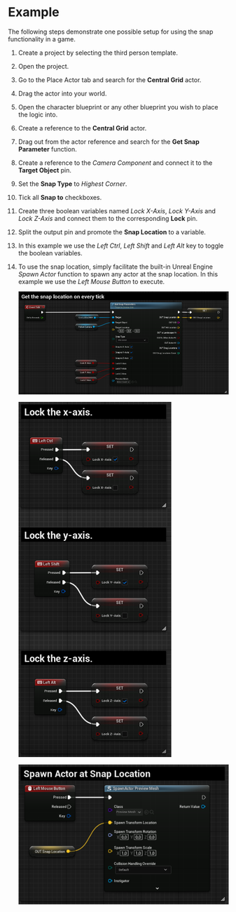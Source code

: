 # Example

The following steps demonstrate one possible setup for using the snap functionality in a game.

1. Create a project by selecting the third person template.
1. Open the project.
1. Go to the Place Actor tab and search for the **Central Grid** actor.
1. Drag the actor into your world.
1. Open the character blueprint or any other blueprint you wish to place the logic into.
1. Create a reference to the **Central Grid** actor.
1. Drag out from the actor reference and search for the **Get Snap Parameter** function.
1. Create a reference to the _Camera Component_ and connect it to the **Target Object** pin.
1. Set the **Snap Type** to _Highest Corner_.
1. Tick all **Snap to** checkboxes.
1. Create three boolean variables named _Lock X-Axis_, _Lock Y-Axis_ and _Lock Z-Axis_ and connect them to the corresponding **Lock** pin.
1. Split the output pin and promote the **Snap Location** to a variable.
1. In this example we use the _Left Ctrl_, _Left Shift_ and _Left Alt_ key to toggle the boolean variables.
1. To use the snap location, simply facilitate the built-in Unreal Engine _Spawn Actor_ function to spawn any actor at the snap location. In this example we use the _Left Mouse Button_ to execute.

   ![Get Snap Parameters](./images/example.PNG)

   ![Get Snap Parameters](./images/key-events.PNG)

   ![Get Snap Parameters](./images/spawn-actor.PNG)
